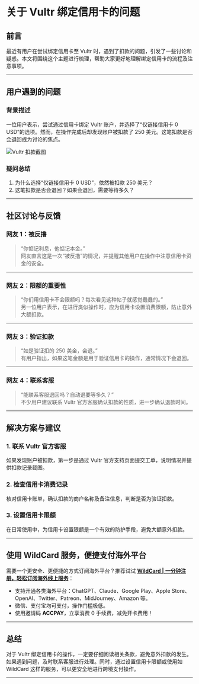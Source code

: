 # 关于 Vultr 绑定信用卡的问题

## 前言

最近有用户在尝试绑定信用卡至 Vultr 时，遇到了扣款的问题，引发了一些讨论和疑惑。本文将围绕这个主题进行梳理，帮助大家更好地理解绑定信用卡的流程及注意事项。

---

## 用户遇到的问题

### **背景描述**
一位用户表示，尝试通过信用卡绑定 Vultr 账户，并选择了“仅链接信用卡 0 USD”的选项。然而，在操作完成后却发现账户被扣款了 250 美元。这笔扣款是否会退回成为讨论的焦点。

![Vultr 扣款截图](https://i1.wp.com/img.erpweb.eu.org/imgs/2023/11/003a27e827b66279.png)

### **疑问总结**
1. 为什么选择“仅链接信用卡 0 USD”，依然被扣款 250 美元？
2. 这笔扣款是否会退回？如果会退回，需要等待多久？

---

## 社区讨论与反馈

### **网友 1：被反撸**
> “你惦记利息，他惦记本金。”  
网友直言这是一次“被反撸”的情况，并提醒其他用户在操作中注意信用卡资金的安全。

---

### **网友 2：限额的重要性**
> “你们用信用卡不会限额吗？每次看见这种帖子就感觉蠢蠢的。”  
另一位用户表示，在进行类似操作时，应为信用卡设置消费限额，防止意外大额扣款。

---

### **网友 3：验证扣款**
> “如是验证扣的 250 美金，会退。”  
有用户指出，如果这笔金额是用于验证信用卡的操作，通常情况下会退回。

---

### **网友 4：联系客服**
> “能联系客服退回吗？自动退要等多久？”  
不少用户建议联系 Vultr 官方客服确认扣款的性质，进一步确认退款时间。

---

## 解决方案与建议

### **1. 联系 Vultr 官方客服**
如果发现账户被扣款，第一步是通过 Vultr 官方支持页面提交工单，说明情况并提供扣款记录截图。

### **2. 检查信用卡消费记录**
核对信用卡账单，确认扣款的商户名称及备注信息，判断是否为验证扣款。

### **3. 设置信用卡限额**
在日常使用中，为信用卡设置限额是一个有效的防护手段，避免大额意外扣款。

---

## 使用 WildCard 服务，便捷支付海外平台

需要一个更安全、更便捷的方式订阅海外平台？推荐试试 **[WildCard | 一分钟注册，轻松订阅海外线上服务](https://bit.ly/bewildcard)**：

- 支持开通各类海外平台：ChatGPT、Claude、Google Play、Apple Store、OpenAI、Twitter、Patreon、MidJourney、Amazon 等。
- 微信、支付宝均可支付，操作门槛极低。
- 使用邀请码 **ACCPAY**，立享消费 0 手续费，减免开卡费用！

---

## 总结

对于 Vultr 绑定信用卡的操作，一定要仔细阅读相关条款，避免意外扣款的发生。如果遇到问题，及时联系客服进行处理。同时，通过设置信用卡限额或使用如 WildCard 这样的服务，可以更安全地进行跨境支付操作。

---
